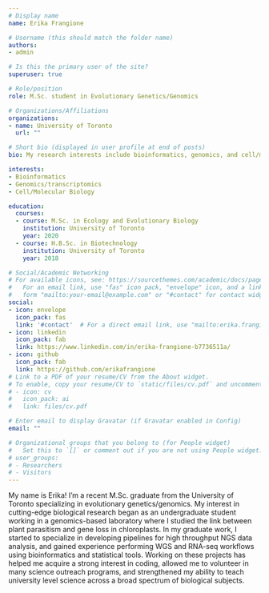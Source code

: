 ```yaml
---
# Display name
name: Erika Frangione

# Username (this should match the folder name)
authors:
- admin

# Is this the primary user of the site?
superuser: true

# Role/position
role: M.Sc. student in Evolutionary Genetics/Genomics

# Organizations/Affiliations
organizations:
- name: University of Toronto
  url: ""

# Short bio (displayed in user profile at end of posts)
bio: My research interests include bioinformatics, genomics, and cell/molecular biology.

interests:
- Bioinformatics
- Genomics/transcriptomics
- Cell/Molecular Biology

education:
  courses:
  - course: M.Sc. in Ecology and Evolutionary Biology
    institution: University of Toronto
    year: 2020
  - course: H.B.Sc. in Biotechnology
    institution: University of Toronto
    year: 2018

# Social/Academic Networking
# For available icons, see: https://sourcethemes.com/academic/docs/page-builder/#icons
#   For an email link, use "fas" icon pack, "envelope" icon, and a link in the
#   form "mailto:your-email@example.com" or "#contact" for contact widget.
social:
- icon: envelope
  icon_pack: fas
  link: '#contact'  # For a direct email link, use "mailto:erika.frangione@mail.utoronto.ca".
- icon: linkedin
  icon_pack: fab
  link: https://www.linkedin.com/in/erika-frangione-b7736511a/
- icon: github
  icon_pack: fab
  link: https://github.com/erikafrangione
# Link to a PDF of your resume/CV from the About widget.
# To enable, copy your resume/CV to `static/files/cv.pdf` and uncomment the lines below.
# - icon: cv
#   icon_pack: ai
#   link: files/cv.pdf

# Enter email to display Gravatar (if Gravatar enabled in Config)
email: ""

# Organizational groups that you belong to (for People widget)
#   Set this to `[]` or comment out if you are not using People widget.
# user_groups:
# - Researchers
# - Visitors
---
```


My name is Erika! I’m a recent M.Sc. graduate from the University of Toronto specializing in evolutionary genetics/genomics. My interest in cutting-edge biological research began as an undergraduate student working in a genomics-based laboratory where I studied the link between plant parasitism and gene loss in chloroplasts. In my graduate work, I started to specialize in developing pipelines for high throughput NGS data analysis, and gained experience performing WGS and RNA-seq workflows using bioinformatics and statistical tools. Working on these projects has helped me acquire a strong interest in coding, allowed me to volunteer in many science outreach programs, and strengthened my ability to teach university level science across a broad spectrum of biological subjects.
